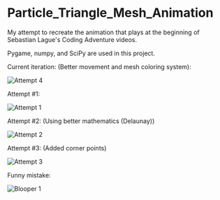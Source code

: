 # Particle_Triangle_Mesh_Animation
My attempt to recreate the animation that plays at the beginning of Sebastian Lague's Coding Adventure videos.

Pygame, numpy, and SciPy are used in this project.

Current iteration: (Better movement and mesh coloring system):

![Attempt 4](https://github.com/user-attachments/assets/153a8ca9-f20e-4410-a5f5-b6252a6188ec)

Attempt #1:

![Attempt 1](https://github.com/user-attachments/assets/96b0b2de-92b6-4b22-9a8e-167139e40dd7)

Attempt #2: (Using better mathematics (Delaunay))

![Attempt 2](https://github.com/user-attachments/assets/0385e457-c22b-471c-9ddc-61c1441668f0)

Attempt #3: (Added corner points)

![Attempt 3](https://github.com/user-attachments/assets/79e6af56-0e33-4ef1-8e8e-f6f99b82ee11)

Funny mistake:

![Blooper 1](https://github.com/user-attachments/assets/e2ef4613-3753-4c5e-b889-9ac0c38d2f85)
